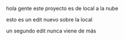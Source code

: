 hola gente
este proyecto es de local a la nube

esto es un edit nuevo sobre la local

un segundo edit nunca viene de más